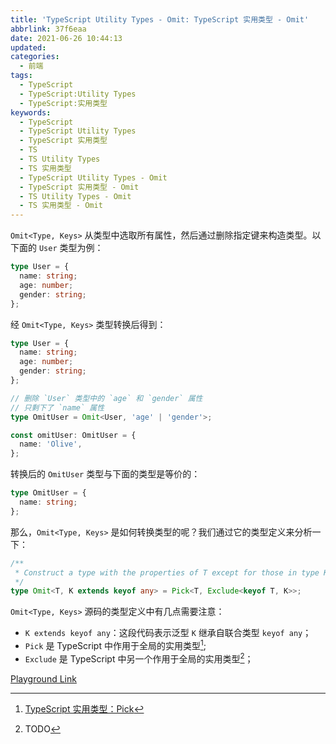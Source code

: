 ```yaml
---
title: 'TypeScript Utility Types - Omit: TypeScript 实用类型 - Omit'
abbrlink: 37f6eaa
date: 2021-06-26 10:44:13
updated:
categories:
  - 前端
tags:
  - TypeScript
  - TypeScript:Utility Types
  - TypeScript:实用类型
keywords:
  - TypeScript
  - TypeScript Utility Types
  - TypeScript 实用类型
  - TS
  - TS Utility Types
  - TS 实用类型
  - TypeScript Utility Types - Omit
  - TypeScript 实用类型 - Omit
  - TS Utility Types - Omit
  - TS 实用类型 - Omit
---
```


`Omit<Type, Keys>` 从类型中选取所有属性，然后通过删除指定键来构造类型。以下面的 `User` 类型为例：

```typescript
type User = {
  name: string;
  age: number;
  gender: string;
};
```

<!-- more -->

经 `Omit<Type, Keys>` 类型转换后得到：

```typescript
type User = {
  name: string;
  age: number;
  gender: string;
};

// 删除 `User` 类型中的 `age` 和 `gender` 属性
// 只剩下了 `name` 属性
type OmitUser = Omit<User, 'age' | 'gender'>;

const omitUser: OmitUser = {
  name: 'Olive',
};
```

转换后的 `OmitUser` 类型与下面的类型是等价的：

```typescript
type OmitUser = {
  name: string;
};
```

那么，`Omit<Type, Keys>` 是如何转换类型的呢？我们通过它的类型定义来分析一下：

```typescript
/**
 * Construct a type with the properties of T except for those in type K.
 */
type Omit<T, K extends keyof any> = Pick<T, Exclude<keyof T, K>>;
```

`Omit<Type, Keys>` 源码的类型定义中有几点需要注意：

- `K extends keyof any`：这段代码表示泛型 `K` 继承自联合类型 `keyof any`；
- `Pick` 是 TypeScript 中作用于全局的实用类型[^1];
- `Exclude` 是 TypeScript 中另一个作用于全局的实用类型[^2]；

[Playground Link](https://www.typescriptlang.org/zh/play?#code/C4TwDgpgBAqgzhATlAvFA3gKClAdgQwFsIAuKOYRAS1wHMBubKfW0vAV0ICMlGdXcAEyRkK1OowC+jTKEhQA8oSrB4SVIuXAAPGsQAaKAHIWEI1AA+xgcMRGAfDIDGAe1wUoLrXrJKVejSwcAmIyIwUAGyoANzN9TGkgA)

[^1]: [TypeScript 实用类型：Pick](/post/bdb49a56/)

[^2]: TODO
